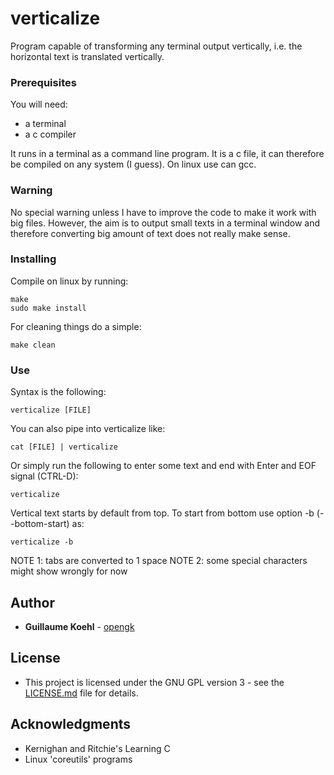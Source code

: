 # verticalize

Program capable of transforming any terminal output vertically, i.e. the horizontal text is translated vertically.

### Prerequisites

You will need:
* a terminal
* a c compiler

It runs in a terminal as a command line program.
It is a c file, it can therefore be compiled on any system (I guess). On linux use can gcc.

### Warning

No special warning unless I have to improve the code to make it work with big files.
However, the aim is to output small texts in a terminal window and therefore converting big amount of text does not really make sense.

### Installing

Compile on linux by running:

```
make
sudo make install
```

For cleaning things do a simple:
```
make clean
```

### Use

Syntax is the following:

```
verticalize [FILE]
```

You can also pipe into verticalize like:
```
cat [FILE] | verticalize
```

Or simply run the following to enter some text and end with Enter and EOF signal (CTRL-D):
```
verticalize
```

Vertical text starts by default from top. To start from bottom use option -b (--bottom-start) as:
```
verticalize -b
```

NOTE 1: tabs are converted to 1 space
NOTE 2: some special characters might show wrongly for now

## Author

* **Guillaume Koehl** - [opengk](https://github.com/opengk)

## License

* This project is licensed under the GNU GPL version 3 - see the [LICENSE.md](LICENSE.md) file for details.

## Acknowledgments

* Kernighan and Ritchie's Learning C
* Linux 'coreutils' programs
